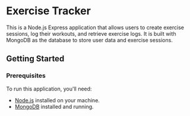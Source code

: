 # Exercise Tracker

 This is a Node.js Express application that allows users to create exercise sessions, log their workouts, and retrieve exercise logs. It is built with MongoDB as the database to store user data and exercise sessions.


## Getting Started

### Prerequisites

To run this application, you'll need:

- [Node.js](https://nodejs.org/) installed on your machine.
- [MongoDB](https://www.mongodb.com/) installed and running.
